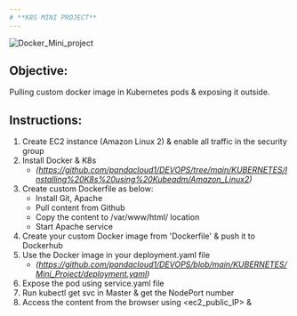 ```yaml
---
# **K8S MINI PROJECT**
---
```

![Docker_Mini_project](https://github.com/pandacloud1/DEVOPS/blob/main/KUBERNETES/Mini_Project/K8s_mini_project.drawio.png)

## Objective:
Pulling custom docker image in Kubernetes pods & exposing it outside.

## Instructions:
1. Create EC2 instance (Amazon Linux 2) & enable all traffic in the security group
2. Install Docker & K8s
   * *(https://github.com/pandacloud1/DEVOPS/tree/main/KUBERNETES/Installing%20K8s%20using%20Kubeadm/Amazon_Linux2)*
3. Create custom Dockerfile as below: 
   * Install Git, Apache
   * Pull content from Github
   * Copy the content to /var/www/html/ location
   * Start Apache service 
4. Create your custom Docker image from 'Dockerfile' & push it to Dockerhub
5. Use the Docker image in your deployment.yaml file
   * *(https://github.com/pandacloud1/DEVOPS/blob/main/KUBERNETES/Mini_Project/deployment.yaml)*
6. Expose the pod using service.yaml file
7. Run kubectl get svc in Master & get the NodePort number
8. Access the content from the browser using <ec2_public_IP> & <NodePort>
